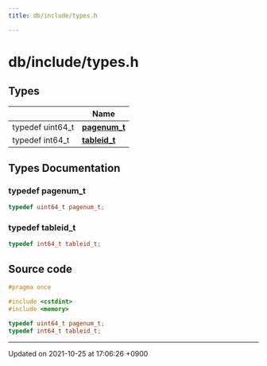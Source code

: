 ```yaml
---
title: db/include/types.h

---
```


# db/include/types.h



## Types

|                | Name           |
| -------------- | -------------- |
| typedef uint64_t | **[pagenum_t](/Files/types_8h#typedef-pagenum-t)**  |
| typedef int64_t | **[tableid_t](/Files/types_8h#typedef-tableid-t)**  |

## Types Documentation

### typedef pagenum_t

```cpp
typedef uint64_t pagenum_t;
```


### typedef tableid_t

```cpp
typedef int64_t tableid_t;
```





## Source code

```cpp
#pragma once

#include <cstdint>
#include <memory>

typedef uint64_t pagenum_t;
typedef int64_t tableid_t;
```


-------------------------------

Updated on 2021-10-25 at 17:06:26 +0900
